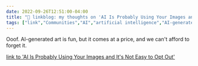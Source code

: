 ```yaml
---
date: 2022-09-26T12:51:00-04:00
title: "🔗 linkblog: my thoughts on 'AI Is Probably Using Your Images and It's Not Easy to Opt Out'"
tags: ["link","Communities","AI","artificial intelligence","AI-generated art","DALL-E"]
---
```

Ooof. AI-generated art is fun, but it comes at a price, and we can't afford to forget it.
 

[link to 'AI Is Probably Using Your Images and It's Not Easy to Opt Out'](https://www.vice.com/en/article/3ad58k/ai-is-probably-using-your-images-and-its-not-easy-to-opt-out)
